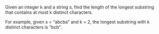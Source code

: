 Given an integer k and a string s, find the length of the longest substring that contains at most k distinct characters.


For example, given s = “abcba” and k = 2, the longest substring with k distinct characters is “bcb”.